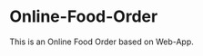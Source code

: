 # Online-Food-Order

This is an Online Food Order based on Web-App.













































































































































































































































































































































